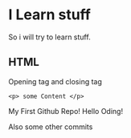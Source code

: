 # I Learn stuff

So i will try to learn stuff.

## HTML

Opening tag and closing tag

```
<p> some Content </p>
```

My First Github Repo!
Hello Oding!

Also some other commits